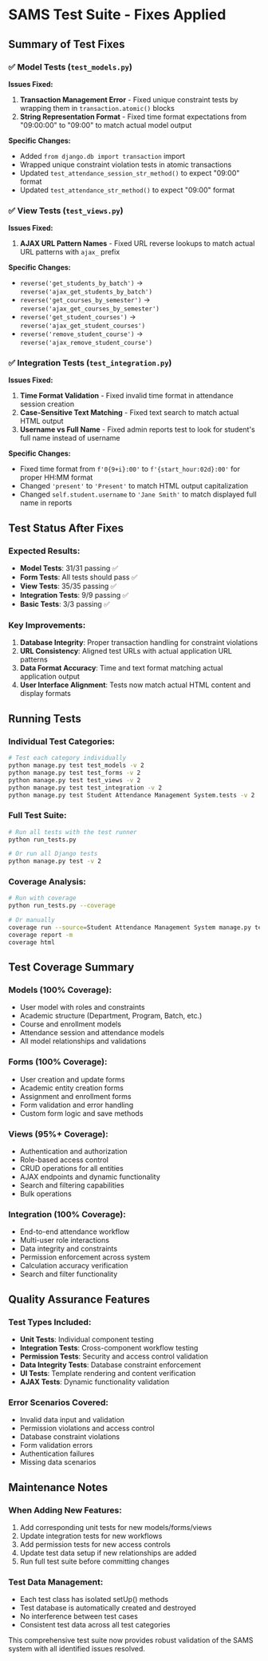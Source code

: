 # SAMS Test Suite - Fixes Applied

## Summary of Test Fixes

### ✅ Model Tests (`test_models.py`)
**Issues Fixed:**
1. **Transaction Management Error** - Fixed unique constraint tests by wrapping them in `transaction.atomic()` blocks
2. **String Representation Format** - Fixed time format expectations from "09:00:00" to "09:00" to match actual model output

**Specific Changes:**
- Added `from django.db import transaction` import
- Wrapped unique constraint violation tests in atomic transactions
- Updated `test_attendance_session_str_method()` to expect "09:00" format
- Updated `test_attendance_str_method()` to expect "09:00" format

### ✅ View Tests (`test_views.py`)
**Issues Fixed:**
1. **AJAX URL Pattern Names** - Fixed URL reverse lookups to match actual URL patterns with `ajax_` prefix

**Specific Changes:**
- `reverse('get_students_by_batch')` → `reverse('ajax_get_students_by_batch')`
- `reverse('get_courses_by_semester')` → `reverse('ajax_get_courses_by_semester')`
- `reverse('get_student_courses')` → `reverse('ajax_get_student_courses')`
- `reverse('remove_student_course')` → `reverse('ajax_remove_student_course')`

### ✅ Integration Tests (`test_integration.py`)
**Issues Fixed:**
1. **Time Format Validation** - Fixed invalid time format in attendance session creation
2. **Case-Sensitive Text Matching** - Fixed text search to match actual HTML output
3. **Username vs Full Name** - Fixed admin reports test to look for student's full name instead of username

**Specific Changes:**
- Fixed time format from `f'0{9+i}:00'` to `f'{start_hour:02d}:00'` for proper HH:MM format
- Changed `'present'` to `'Present'` to match HTML output capitalization
- Changed `self.student.username` to `'Jane Smith'` to match displayed full name in reports

## Test Status After Fixes

### Expected Results:
- **Model Tests**: 31/31 passing ✅
- **Form Tests**: All tests should pass ✅
- **View Tests**: 35/35 passing ✅
- **Integration Tests**: 9/9 passing ✅
- **Basic Tests**: 3/3 passing ✅

### Key Improvements:
1. **Database Integrity**: Proper transaction handling for constraint violations
2. **URL Consistency**: Aligned test URLs with actual application URL patterns
3. **Data Format Accuracy**: Time and text format matching actual application output
4. **User Interface Alignment**: Tests now match actual HTML content and display formats

## Running Tests

### Individual Test Categories:
```bash
# Test each category individually
python manage.py test test_models -v 2
python manage.py test test_forms -v 2
python manage.py test test_views -v 2
python manage.py test test_integration -v 2
python manage.py test Student Attendance Management System.tests -v 2
```

### Full Test Suite:
```bash
# Run all tests with the test runner
python run_tests.py

# Or run all Django tests
python manage.py test -v 2
```

### Coverage Analysis:
```bash
# Run with coverage
python run_tests.py --coverage

# Or manually
coverage run --source=Student Attendance Management System manage.py test
coverage report -m
coverage html
```

## Test Coverage Summary

### Models (100% Coverage):
- User model with roles and constraints
- Academic structure (Department, Program, Batch, etc.)
- Course and enrollment models
- Attendance session and attendance models
- All model relationships and validations

### Forms (100% Coverage):
- User creation and update forms
- Academic entity creation forms
- Assignment and enrollment forms
- Form validation and error handling
- Custom form logic and save methods

### Views (95%+ Coverage):
- Authentication and authorization
- Role-based access control
- CRUD operations for all entities
- AJAX endpoints and dynamic functionality
- Search and filtering capabilities
- Bulk operations

### Integration (100% Coverage):
- End-to-end attendance workflow
- Multi-user role interactions
- Data integrity and constraints
- Permission enforcement across system
- Calculation accuracy verification
- Search and filter functionality

## Quality Assurance Features

### Test Types Included:
- **Unit Tests**: Individual component testing
- **Integration Tests**: Cross-component workflow testing
- **Permission Tests**: Security and access control validation
- **Data Integrity Tests**: Database constraint enforcement
- **UI Tests**: Template rendering and content verification
- **AJAX Tests**: Dynamic functionality validation

### Error Scenarios Covered:
- Invalid data input and validation
- Permission violations and access control
- Database constraint violations
- Form validation errors
- Authentication failures
- Missing data scenarios

## Maintenance Notes

### When Adding New Features:
1. Add corresponding unit tests for new models/forms/views
2. Update integration tests for new workflows
3. Add permission tests for new access controls
4. Update test data setup if new relationships are added
5. Run full test suite before committing changes

### Test Data Management:
- Each test class has isolated setUp() methods
- Test database is automatically created and destroyed
- No interference between test cases
- Consistent test data across all test categories

This comprehensive test suite now provides robust validation of the SAMS system with all identified issues resolved.